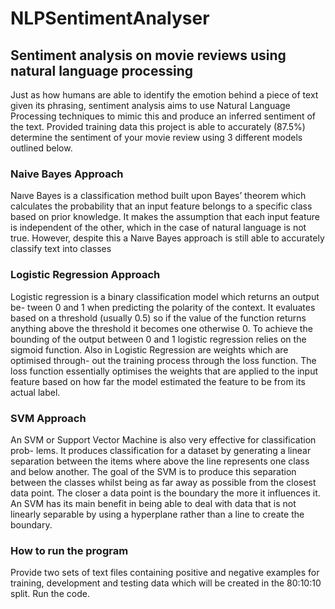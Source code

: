 # NLPSentimentAnalyser

## Sentiment analysis on movie reviews using natural language processing

Just as how humans are able to identify the emotion behind a piece of text given its phrasing, sentiment analysis aims to use Natural Language Processing techniques to mimic this and produce an inferred sentiment of the text. Provided training data this project is able to accurately (87.5%) determine the sentiment of your movie review using 3 different models outlined below.

### Naive Bayes Approach

Naıve Bayes is a classification method built upon Bayes’ theorem which calculates the probability that an input feature belongs to a specific class based on prior knowledge. It makes the assumption that each input feature is independent of the other, which in the case of natural language is not true. However, despite this a Naıve Bayes approach is still able to accurately classify text into classes

### Logistic Regression Approach

Logistic regression is a binary classification model which returns an output be- tween 0 and 1 when predicting the polarity of the context. It evaluates based on a threshold (usually 0.5) so if the value of the function returns anything above the threshold it becomes one otherwise 0. To achieve the bounding of the output between 0 and 1 logistic regression relies on the sigmoid function. Also in Logistic Regression are weights which are optimised through- out the training process through the loss function. The loss function essentially optimises the weights that are applied to the input feature based on how far the model estimated the feature to be from its actual label.

### SVM Approach

An SVM or Support Vector Machine is also very effective for classification prob- lems. It produces classification for a dataset by generating a linear separation between the items where above the line represents one class and below another. The goal of the SVM is to produce this separation between the classes whilst being as far away as possible from the closest data point. The closer a data point is the boundary the more it influences it. An SVM has its main benefit in being able to deal with data that is not linearly separable by using a hyperplane rather than a line to create the boundary.

### How to run the program

Provide two sets of text files containing positive and negative examples for training, development and testing data which will be created in the 80:10:10 split. Run the code.
